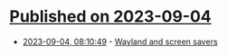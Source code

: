 # [Published on 2023-09-04](index.md)

* [2023-09-04, 08:10:49](https://lobste.rs/s/egqnl8/wayland_screen_savers) - [Wayland and screen savers](https://www.jwz.org/blog/2023/09/wayland-and-screen-savers/)
